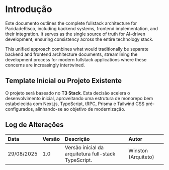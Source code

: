 # Introdução

Este documento outlines the complete fullstack architecture for ParidadeRisco, including backend systems, frontend implementation, and their integration. It serves as the single source of truth for AI-driven development, ensuring consistency across the entire technology stack.

This unified approach combines what would traditionally be separate backend and frontend architecture documents, streamlining the development process for modern fullstack applications where these concerns are increasingly intertwined.

## Template Inicial ou Projeto Existente
O projeto será baseado no **T3 Stack**. Esta decisão acelera o desenvolvimento inicial, aproveitando uma estrutura de monorepo bem estabelecida com Next.js, TypeScript, tRPC, Prisma e Tailwind CSS pré-configurados, alinhando-se ao objetivo de modernização.

## Log de Alterações
| Data | Versão | Descrição | Autor |
| :--- | :--- | :--- | :--- |
| 29/08/2025 | 1.0 | Versão inicial da arquitetura full-stack TypeScript. | Winston (Arquiteto) |
